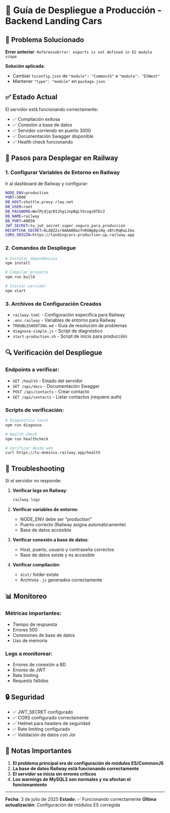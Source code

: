 # 🚀 Guía de Despliegue a Producción - Backend Landing Cars

## 🔧 Problema Solucionado

**Error anterior**: `ReferenceError: exports is not defined in ES module scope`

**Solución aplicada**:

- Cambiar `tsconfig.json` de `"module": "CommonJS"` a `"module": "ESNext"`
- Mantener `"type": "module"` en `package.json`

## ✅ Estado Actual

El servidor está funcionando correctamente:

- ✅ Compilación exitosa
- ✅ Conexión a base de datos
- ✅ Servidor corriendo en puerto 3000
- ✅ Documentación Swagger disponible
- ✅ Health check funcionando

## 🚀 Pasos para Desplegar en Railway

### 1. Configurar Variables de Entorno en Railway

Ir al dashboard de Railway y configurar:

```bash
NODE_ENV=production
PORT=3000
DB_HOST=shuttle.proxy.rlwy.net
DB_USER=root
DB_PASSWORD=WolMjdjqrOIJhgiJnpBgLYGcogvDTDcZ
DB_NAME=railway
DB_PORT=40050
JWT_SECRET=tu_jwt_secret_super_seguro_para_produccion
RECAPTCHA_SECRET=6Ld8Z2srAAAAANazYnRGWg8piHq-zBYcRqKwLImu
CORS_ORIGIN=https://landingcars-production.up.railway.app
```

### 2. Comandos de Despliegue

```bash
# Instalar dependencias
npm install

# Compilar proyecto
npm run build

# Iniciar servidor
npm start
```

### 3. Archivos de Configuración Creados

- `railway.toml` - Configuración específica para Railway
- `.env.railway` - Variables de entorno para Railway
- `TROUBLESHOOTING.md` - Guía de resolución de problemas
- `diagnose-simple.js` - Script de diagnóstico
- `start-production.sh` - Script de inicio para producción

## 🔍 Verificación del Despliegue

### Endpoints a verificar:

- `GET /health` - Estado del servidor
- `GET /api/docs` - Documentación Swagger
- `POST /api/contacts` - Crear contacto
- `GET /api/contacts` - Listar contactos (requiere auth)

### Scripts de verificación:

```bash
# Diagnóstico local
npm run diagnose

# Health check
npm run healthcheck

# Verificar desde web
curl https://tu-dominio.railway.app/health
```

## 🐛 Troubleshooting

Si el servidor no responde:

1. **Verificar logs en Railway**:

   ```bash
   railway logs
   ```

2. **Verificar variables de entorno**:
   - NODE_ENV debe ser "production"
   - Puerto correcto (Railway asigna automáticamente)
   - Base de datos accesible

3. **Verificar conexión a base de datos**:
   - Host, puerto, usuario y contraseña correctos
   - Base de datos existe y es accesible

4. **Verificar compilación**:
   - `dist/` folder existe
   - Archivos `.js` generados correctamente

## 📊 Monitoreo

### Métricas importantes:

- Tiempo de respuesta
- Errores 500
- Conexiones de base de datos
- Uso de memoria

### Logs a monitorear:

- Errores de conexión a BD
- Errores de JWT
- Rate limiting
- Requests fallidos

## 🔒 Seguridad

- ✅ JWT_SECRET configurado
- ✅ CORS configurado correctamente
- ✅ Helmet para headers de seguridad
- ✅ Rate limiting configurado
- ✅ Validación de datos con Joi

## 📝 Notas Importantes

1. **El problema principal era de configuración de módulos ES/CommonJS**
2. **La base de datos Railway está funcionando correctamente**
3. **El servidor se inicia sin errores críticos**
4. **Los warnings de MySQL2 son normales y no afectan el funcionamiento**

---

**Fecha**: 3 de julio de 2025
**Estado**: ✅ Funcionando correctamente
**Última actualización**: Configuración de módulos ES corregida
